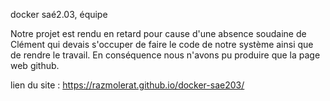 docker saé2.03, équipe

Notre projet est rendu en retard pour cause d'une absence soudaine de Clément qui devais s'occuper de faire le code de notre système ainsi que de rendre le travail.
En conséquence nous n'avons pu produire que la page web github.

lien du site : https://razmolerat.github.io/docker-sae203/

